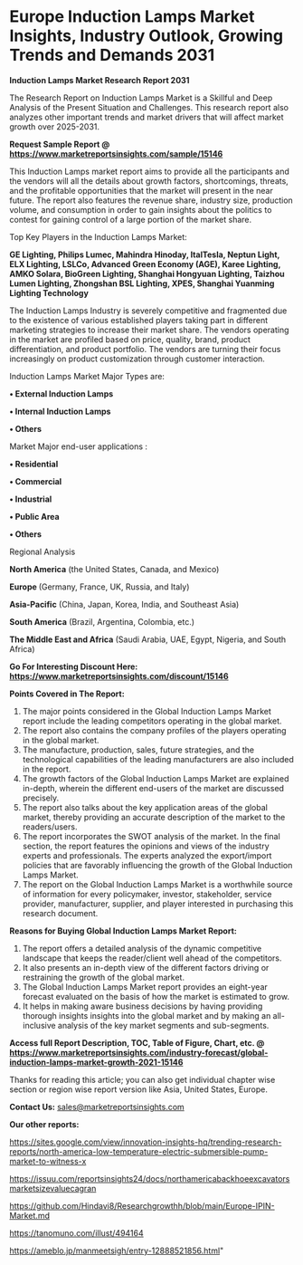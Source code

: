 # Europe Induction Lamps Market Insights, Industry Outlook, Growing Trends and Demands 2031

<strong>Induction Lamps Market Research Report 2031</strong>

The Research Report on Induction Lamps Market is a Skillful and Deep Analysis of the Present Situation and Challenges. This research report also analyzes other important trends and market drivers that will affect market growth over 2025-2031.

<strong>Request Sample Report @ <a href=https://www.marketreportsinsights.com/sample/15146>https://www.marketreportsinsights.com/sample/15146</a></strong>

This Induction Lamps market report aims to provide all the participants and the vendors will all the details about growth factors, shortcomings, threats, and the profitable opportunities that the market will present in the near future. The report also features the revenue share, industry size, production volume, and consumption in order to gain insights about the politics to contest for gaining control of a large portion of the market share.

Top Key Players in the Induction Lamps Market:

<strong>GE Lighting, Philips Lumec, Mahindra Hinoday, ItalTesla, Neptun Light, ELX Lighting, LSLCo, Advanced Green Economy (AGE), Karee Lighting, AMKO Solara, BioGreen Lighting, Shanghai Hongyuan Lighting, Taizhou Lumen Lighting, Zhongshan BSL Lighting, XPES, Shanghai Yuanming Lighting Technology</strong>

The Induction Lamps Industry is severely competitive and fragmented due to the existence of various established players taking part in different marketing strategies to increase their market share. The vendors operating in the market are profiled based on price, quality, brand, product differentiation, and product portfolio. The vendors are turning their focus increasingly on product customization through customer interaction.

Induction Lamps Market Major Types are:

<strong>• External Induction Lamps

• Internal Induction Lamps

• Others</strong>

Market Major end-user applications :

<strong>• Residential

• Commercial

• Industrial

• Public Area

• Others</strong>

Regional Analysis

</u><strong><b>North America</b></strong> (the United States, Canada, and Mexico)

<strong><b>Europe </b></strong>(Germany, France, UK, Russia, and Italy)

<strong><b>Asia-Pacific</b></strong> (China, Japan, Korea, India, and Southeast Asia)

<strong><b>South America</b></strong> (Brazil, Argentina, Colombia, etc.)

<strong><b>The Middle East and Africa</b></strong> (Saudi Arabia, UAE, Egypt, Nigeria, and South Africa)

<strong>Go For Interesting Discount Here: <a href=https://www.marketreportsinsights.com/discount/15146>https://www.marketreportsinsights.com/discount/15146</a></strong>

<strong>Points Covered in The Report:</strong>
<ol>
  <li>The major points considered in the Global Induction Lamps Market report include the leading competitors operating in the global market.</li>
  <li>The report also contains the company profiles of the players operating in the global market.</li>
  <li>The manufacture, production, sales, future strategies, and the technological capabilities of the leading manufacturers are also included in the report.</li>
  <li>The growth factors of the Global Induction Lamps Market are explained in-depth, wherein the different end-users of the market are discussed precisely.</li>
  <li>The report also talks about the key application areas of the global market, thereby providing an accurate description of the market to the readers/users.</li>
  <li>The report incorporates the SWOT analysis of the market. In the final section, the report features the opinions and views of the industry experts and professionals. The experts analyzed the export/import policies that are favorably influencing the growth of the Global Induction Lamps Market.</li>
  <li>The report on the Global Induction Lamps Market is a worthwhile source of information for every policymaker, investor, stakeholder, service provider, manufacturer, supplier, and player interested in purchasing this research document.</li>
</ol>
<strong>Reasons for Buying Global Induction Lamps Market Report:</strong>

<ol>
  <li>The report offers a detailed analysis of the dynamic competitive landscape that keeps the reader/client well ahead of the competitors.</li>
  <li>It also presents an in-depth view of the different factors driving or restraining the growth of the global market.</li>
  <li>The Global Induction Lamps Market report provides an eight-year forecast evaluated on the basis of how the market is estimated to grow.</li>
  <li>It helps in making aware business decisions by having providing thorough insights insights into the global market and by making an all-inclusive analysis of the key market segments and sub-segments.</li>
</ol>
<strong>Access full Report Description, TOC, Table of Figure, Chart, etc. @ <a href=https://www.marketreportsinsights.com/industry-forecast/global-induction-lamps-market-growth-2021-15146>https://www.marketreportsinsights.com/industry-forecast/global-induction-lamps-market-growth-2021-15146</a></strong>


Thanks for reading this article; you can also get individual chapter wise section or region wise report version like Asia, United States, Europe.

<strong>Contact Us:</strong>
sales@marketreportsinsights.com

<strong>Our other reports:</strong>

<a href=https://sites.google.com/view/innovation-insights-hq/trending-research-reports/north-america-low-temperature-electric-submersible-pump-market-to-witness-x>https://sites.google.com/view/innovation-insights-hq/trending-research-reports/north-america-low-temperature-electric-submersible-pump-market-to-witness-x</a>

<a href=https://issuu.com/reportsinsights24/docs/northamericabackhoeexcavatorsmarketsizevaluecagran>https://issuu.com/reportsinsights24/docs/northamericabackhoeexcavatorsmarketsizevaluecagran</a>

<a href=https://github.com/Hindavi8/Researchgrowthh/blob/main/Europe-IPIN-Market.md>https://github.com/Hindavi8/Researchgrowthh/blob/main/Europe-IPIN-Market.md</a>

<a href=https://tanomuno.com/illust/494164>https://tanomuno.com/illust/494164</a>

<a href=https://ameblo.jp/manmeetsigh/entry-12888521856.html>https://ameblo.jp/manmeetsigh/entry-12888521856.html</a>"
